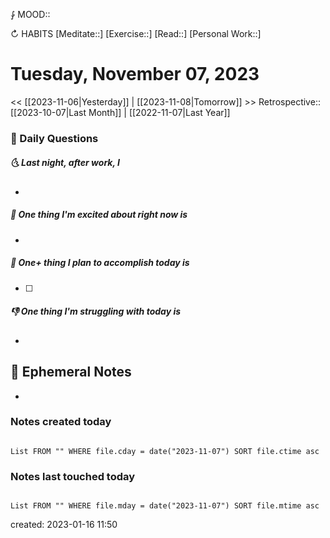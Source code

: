 ⨑ MOOD::

↻ HABITS
[Meditate::]
[Exercise::]
[Read::]
[Personal Work::]

# Tuesday, November 07, 2023

<< [[2023-11-06|Yesterday]] | [[2023-11-08|Tomorrow]] >>
Retrospective:: [[2023-10-07|Last Month]] | [[2022-11-07|Last Year]]

### 📅 Daily Questions

##### 🌜 Last night, after work, I

-

##### 🙌 One thing I'm excited about right now is

- 

##### 🚀 One+ thing I plan to accomplish today is

- [ ]

##### 👎 One thing I'm struggling with today is

-

## 📝 Ephemeral Notes

- 

### Notes created today

```dataview

List FROM "" WHERE file.cday = date("2023-11-07") SORT file.ctime asc

```

### Notes last touched today

```dataview

List FROM "" WHERE file.mday = date("2023-11-07") SORT file.mtime asc

```

created: 2023-01-16 11:50
